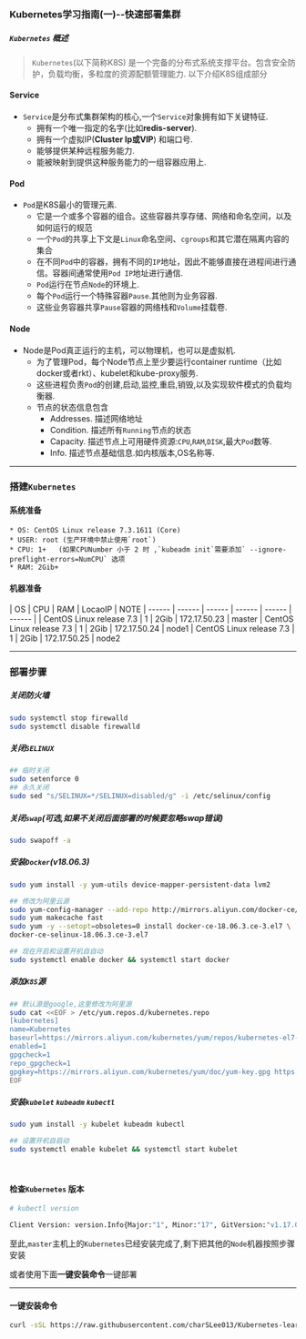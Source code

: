 ### Kubernetes学习指南(一)--快速部署集群
##### `Kubernetes` 概述
> `Kubernetes`(以下简称K8S) 是一个完备的分布式系统支撑平台。包含安全防护，负载均衡，多粒度的资源配额管理能力.
> 以下介绍K8S组成部分

#### **Service**
* `Service`是分布式集群架构的核心,一个`Service`对象拥有如下关键特征.
    - 拥有一个唯一指定的名字(比如**redis-server**).
    - 拥有一个虚拟IP(**Cluster Ip或VIP**) 和端口号.
    - 能够提供某种远程服务能力.
    - 能被映射到提供这种服务能力的一组容器应用上.

#### **Pod**
* `Pod`是K8S最小的管理元素.
    - 它是一个或多个容器的组合。这些容器共享存储、网络和命名空间，以及如何运行的规范
    - 一个`Pod`的共享上下文是`Linux`命名空间、`cgroups`和其它潜在隔离内容的集合
    - 在不同`Pod`中的容器，拥有不同的`IP`地址，因此不能够直接在进程间进行通信。容器间通常使用`Pod IP`地址进行通信.
    - `Pod`运行在节点`Node`的环境上.
    - 每个`Pod`运行一个特殊容器`Pause`.其他则为业务容器.
    - 这些业务容器共享`Pause`容器的网络栈和`Volume`挂载卷.


#### **Node**
* Node是Pod真正运行的主机，可以物理机，也可以是虚拟机.
    - 为了管理Pod，每个Node节点上至少要运行container runtime（比如docker或者rkt）、kubelet和kube-proxy服务.
    - 这些进程负责`Pod`的创建,启动,监控,重启,销毁,以及实现软件模式的负载均衡器.
    - 节点的状态信息包含
        - Addresses. 描述网络地址
        - Condition. 描述所有`Running`节点的状态
        - Capacity. 描述节点上可用硬件资源:`CPU`,`RAM`,`DISK`,最大`Pod`数等.
        - Info. 描述节点基础信息.如内核版本,OS名称等.


--------------------------------------------

### 搭建`Kubernetes`
#### 系统准备
    * OS: CentOS Linux release 7.3.1611 (Core)
    * USER: root (生产环境中禁止使用`root`)
    * CPU: 1+   (如果CPUNumber 小于 2 时 ,`kubeadm init`需要添加` --ignore-preflight-errors=NumCPU` 选项
    * RAM: 2Gib+

#### 机器准备

| OS | CPU | RAM | LocaoIP | NOTE
| ------ | ------ | ------ | ------ | ------ | ------ |
| CentOS Linux release 7.3 | 1 | 2Gib | 172.17.50.23 | master
| CentOS Linux release 7.3 | 1 | 2Gib | 172.17.50.24 | node1
| CentOS Linux release 7.3 | 1 | 2Gib | 172.17.50.25 | node2


------------------------------------
### 部署步骤
##### 关闭防火墙
```Bash
sudo systemctl stop firewalld
sudo systemctl disable firewalld
```

##### 关闭`SELINUX`

```Bash
## 临时关闭
sudo setenforce 0
## 永久关闭
sudo sed "s/SELINUX=*/SELINUX=disabled/g" -i /etc/selinux/config
```

##### 关闭`swap`(可选,如果不关闭后面部署的时候要忽略swap错误)
```Bash
sudo swapoff -a
```


##### 安装`Docker`(v18.06.3)

```Bash
sudo yum install -y yum-utils device-mapper-persistent-data lvm2

## 修改为阿里云源
sudo yum-config-manager --add-repo http://mirrors.aliyun.com/docker-ce/linux/centos/docker-ce.repo
sudo yum makecache fast
sudo yum -y --setopt=obsoletes=0 install docker-ce-18.06.3.ce-3.el7 \
docker-ce-selinux-18.06.3.ce-3.el7 

## 现在开启和设置开机自自动
sudo systemctl enable docker && systemctl start docker
```

##### 添加`K8S`源

```Bash
## 默认源是google,这里修改为阿里源
sudo cat <<EOF > /etc/yum.repos.d/kubernetes.repo
[kubernetes]
name=Kubernetes
baseurl=https://mirrors.aliyun.com/kubernetes/yum/repos/kubernetes-el7-x86_64/
enabled=1
gpgcheck=1
repo_gpgcheck=1
gpgkey=https://mirrors.aliyun.com/kubernetes/yum/doc/yum-key.gpg https://mirrors.aliyun.com/kubernetes/yum/doc/rpm-package-key.gpg
EOF
```

##### 安装`kubelet` `kubeadm` `kubectl`

```Bash
sudo yum install -y kubelet kubeadm kubectl

## 设置开机自启动
sudo systemctl enable kubelet && systemctl start kubelet
```
<br />


#### 检查`Kubernetes` 版本

```Bash
# kubectl version

Client Version: version.Info{Major:"1", Minor:"17", GitVersion:"v1.17.0", GitCommit:"70132b0f130acc0bed193d9ba59dd186f0e634cf", GitTreeState:"clean", BuildDate:"2019-12-07T21:20:10Z", GoVersion:"go1.13.4", Compiler:"gc", Platform:"linux/amd64"}
```

至此,`master`主机上的`Kubernetes`已经安装完成了,剩下把其他的`Node`机器按照步骤安装

或者使用下面**一键安装命令**一键部署

-----------------------------------
#### 一键安装命令

```Bash
curl -sSL https://raw.githubusercontent.com/charSLee013/Kubernetes-learn/master/chapter01/kubernetes-centos-install.sh | bash
```